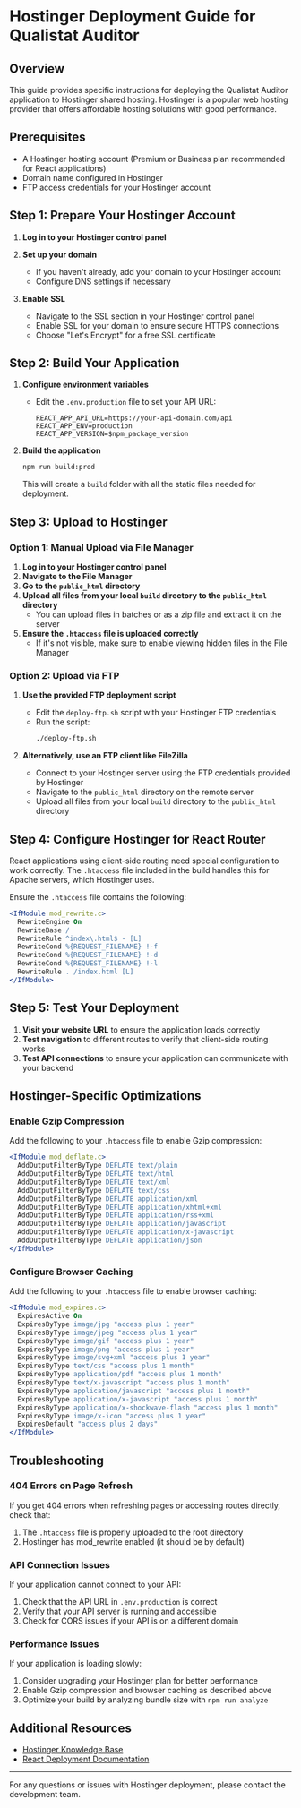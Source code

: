 # Hostinger Deployment Guide for Qualistat Auditor

## Overview

This guide provides specific instructions for deploying the Qualistat Auditor application to Hostinger shared hosting. Hostinger is a popular web hosting provider that offers affordable hosting solutions with good performance.

## Prerequisites

- A Hostinger hosting account (Premium or Business plan recommended for React applications)
- Domain name configured in Hostinger
- FTP access credentials for your Hostinger account

## Step 1: Prepare Your Hostinger Account

1. **Log in to your Hostinger control panel**

2. **Set up your domain**
   - If you haven't already, add your domain to your Hostinger account
   - Configure DNS settings if necessary

3. **Enable SSL**
   - Navigate to the SSL section in your Hostinger control panel
   - Enable SSL for your domain to ensure secure HTTPS connections
   - Choose "Let's Encrypt" for a free SSL certificate

## Step 2: Build Your Application

1. **Configure environment variables**
   - Edit the `.env.production` file to set your API URL:
     ```
     REACT_APP_API_URL=https://your-api-domain.com/api
     REACT_APP_ENV=production
     REACT_APP_VERSION=$npm_package_version
     ```

2. **Build the application**
   ```bash
   npm run build:prod
   ```
   This will create a `build` folder with all the static files needed for deployment.

## Step 3: Upload to Hostinger

### Option 1: Manual Upload via File Manager

1. **Log in to your Hostinger control panel**
2. **Navigate to the File Manager**
3. **Go to the `public_html` directory**
4. **Upload all files from your local `build` directory to the `public_html` directory**
   - You can upload files in batches or as a zip file and extract it on the server
5. **Ensure the `.htaccess` file is uploaded correctly**
   - If it's not visible, make sure to enable viewing hidden files in the File Manager

### Option 2: Upload via FTP

1. **Use the provided FTP deployment script**
   - Edit the `deploy-ftp.sh` script with your Hostinger FTP credentials
   - Run the script:
     ```bash
     ./deploy-ftp.sh
     ```

2. **Alternatively, use an FTP client like FileZilla**
   - Connect to your Hostinger server using the FTP credentials provided by Hostinger
   - Navigate to the `public_html` directory on the remote server
   - Upload all files from your local `build` directory to the `public_html` directory

## Step 4: Configure Hostinger for React Router

React applications using client-side routing need special configuration to work correctly. The `.htaccess` file included in the build handles this for Apache servers, which Hostinger uses.

Ensure the `.htaccess` file contains the following:

```apache
<IfModule mod_rewrite.c>
  RewriteEngine On
  RewriteBase /
  RewriteRule ^index\.html$ - [L]
  RewriteCond %{REQUEST_FILENAME} !-f
  RewriteCond %{REQUEST_FILENAME} !-d
  RewriteCond %{REQUEST_FILENAME} !-l
  RewriteRule . /index.html [L]
</IfModule>
```

## Step 5: Test Your Deployment

1. **Visit your website URL** to ensure the application loads correctly
2. **Test navigation** to different routes to verify that client-side routing works
3. **Test API connections** to ensure your application can communicate with your backend

## Hostinger-Specific Optimizations

### Enable Gzip Compression

Add the following to your `.htaccess` file to enable Gzip compression:

```apache
<IfModule mod_deflate.c>
  AddOutputFilterByType DEFLATE text/plain
  AddOutputFilterByType DEFLATE text/html
  AddOutputFilterByType DEFLATE text/xml
  AddOutputFilterByType DEFLATE text/css
  AddOutputFilterByType DEFLATE application/xml
  AddOutputFilterByType DEFLATE application/xhtml+xml
  AddOutputFilterByType DEFLATE application/rss+xml
  AddOutputFilterByType DEFLATE application/javascript
  AddOutputFilterByType DEFLATE application/x-javascript
  AddOutputFilterByType DEFLATE application/json
</IfModule>
```

### Configure Browser Caching

Add the following to your `.htaccess` file to enable browser caching:

```apache
<IfModule mod_expires.c>
  ExpiresActive On
  ExpiresByType image/jpg "access plus 1 year"
  ExpiresByType image/jpeg "access plus 1 year"
  ExpiresByType image/gif "access plus 1 year"
  ExpiresByType image/png "access plus 1 year"
  ExpiresByType image/svg+xml "access plus 1 year"
  ExpiresByType text/css "access plus 1 month"
  ExpiresByType application/pdf "access plus 1 month"
  ExpiresByType text/x-javascript "access plus 1 month"
  ExpiresByType application/javascript "access plus 1 month"
  ExpiresByType application/x-javascript "access plus 1 month"
  ExpiresByType application/x-shockwave-flash "access plus 1 month"
  ExpiresByType image/x-icon "access plus 1 year"
  ExpiresDefault "access plus 2 days"
</IfModule>
```

## Troubleshooting

### 404 Errors on Page Refresh

If you get 404 errors when refreshing pages or accessing routes directly, check that:

1. The `.htaccess` file is properly uploaded to the root directory
2. Hostinger has mod_rewrite enabled (it should be by default)

### API Connection Issues

If your application cannot connect to your API:

1. Check that the API URL in `.env.production` is correct
2. Verify that your API server is running and accessible
3. Check for CORS issues if your API is on a different domain

### Performance Issues

If your application is loading slowly:

1. Consider upgrading your Hostinger plan for better performance
2. Enable Gzip compression and browser caching as described above
3. Optimize your build by analyzing bundle size with `npm run analyze`

## Additional Resources

- [Hostinger Knowledge Base](https://support.hostinger.com/en)
- [React Deployment Documentation](https://create-react-app.dev/docs/deployment/)

---

For any questions or issues with Hostinger deployment, please contact the development team.